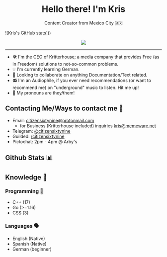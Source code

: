<h1 align="center">
Hello there! I'm Kris
</h1>
<p align="center"> Content Creator from Mexico City 🇲🇽
</p>
![Kris's GitHub stats]()
<p align='center'>
  <a href="#"><img src="https://github-readme-stats.vercel.app/api?username=CITIZENSIXTYNINE&show_icons=true&theme=dracula"></a>
</p>

---

+ 🛠️ I'm the CEO of Kritterhouse; a media company that provides Free (as in Freedom) solutions to not-so-common problems.
+ 💡 I'm currently learning German.
+ 🤝 Looking to collaborate on anything Documentation/Text related.
+ 📻 I'm an Audiophile, if you ever need recommendations (or want to recommend me) on "underground" music to listen. Hit me up!
+ 👋 My pronouns are they/them!

## Contacting Me/Ways to contact me 📇
+ Email: <citizensixtynine@protonmail.com>
	- for Business (Kritterhouse included) inquiries <kris@memeware.net>
+ Telegram: [@citizensixtynine](https://telegram.dog/citizensixtynine)
+ Guilded: [/citizensixtynine](https://www.guilded.gg/profile/xAY0pGGm)
+ Pictochat: 2pm - 4pm @ Arby's 

## Github Stats 📊


## Knowledge 🧠
### Programming 🔧
+ C++ (17)
+ Go (>=1.16)
+ CSS (3)

### Languages 🗣️
- English (Native)
- Spanish (Native)
- German (beginner)

